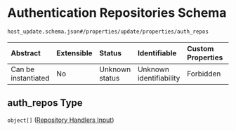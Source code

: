 # Authentication Repositories Schema

```txt
host_update.schema.json#/properties/update/properties/auth_repos
```



| Abstract            | Extensible | Status         | Identifiable            | Custom Properties | Additional Properties | Access Restrictions | Defined In                                                                           |
| :------------------ | :--------- | :------------- | :---------------------- | :---------------- | :-------------------- | :------------------ | :----------------------------------------------------------------------------------- |
| Can be instantiated | No         | Unknown status | Unknown identifiability | Forbidden         | Allowed               | none                | [host-update.schema.json*](docs/host-update.schema.json "open original schema") |

## auth_repos Type

`object[]` ([Repository Handlers Input](host-update-properties-update-data-properties-authentication-repositories-repository-handlers-input.md))
